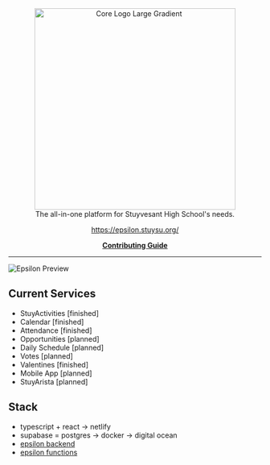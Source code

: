 <div align="center">
  <img src="https://github.com/user-attachments/assets/09056c5d-e5f2-4332-9f23-ae4548c38f04" alt="Core Logo Large Gradient" width="400px" />
</div>

<div align="center">
  The all-in-one platform for Stuyvesant High School's needs.
  
  https://epsilon.stuysu.org/
  
  [**Contributing Guide**](https://github.com/stuysu/epsilon/wiki)
</div>

***

<img src="https://cdn.prod.website-files.com/671312f4e1fa4a0d668cd34f/67c4982b7809fd043929a242_67565fe705f625f86a6b68ca_Login-p-2600.png" alt="Epsilon Preview"/>

## Current Services

-   StuyActivities [finished]
-   Calendar [finished]
-   Attendance [finished]
-   Opportunities [planned]
-   Daily Schedule [planned]
-   Votes [planned]
-   Valentines [finished]
-   Mobile App [planned]
-   StuyArista [planned]

## Stack

-   typescript + react -> netlify
-   supabase = postgres -> docker -> digital ocean
-   [epsilon backend](https://github.com/stuysu/epsilon-database)
-   [epsilon functions](https://github.com/stuysu/epsilon-functions)
